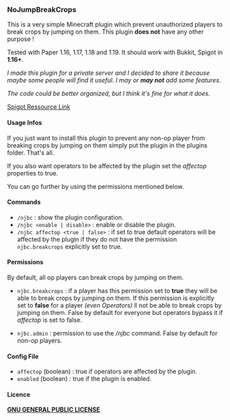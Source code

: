 ### NoJumpBreakCrops

This is a very simple Minecraft plugin which prevent unauthorized players
to break crops by jumping on them. This plugin **does not** have any other purpose !

Tested with Paper 1.16, 1.17, 1.18 and 1.19.
It should work with Bukkit, Spigot in **1.16+**.

*I made this plugin for a private server and I decided to share
it because maybe some people will find it useful.
I may or **may not** add some features.*

*The code could be better organized, but I think it's fine for what it does.*

[Spigot Ressource Link](https://www.spigotmc.org/resources/nojumpbreakcrops.93706/)

#### Usage Infos
If you just want to install this plugin to prevent any non-op player from breaking crops
by jumping on them simply put the plugin in the plugins folder. That's all.

If you also want operators to be affected by the plugin set the *affectop* properties to true.

You can go further by using the permissions mentioned below.

#### Commands

- `/njbc` : show the plugin configuration.
- `/njbc <enable | disable>` : enable or disable the plugin.
- `/njbc affectop <true | false>` : if set to true default operators
  will be affected by the plugin if they do not have the permission
  `njbc.breakcrops` explicitly set to true.


#### Permissions

By default, all op players can break crops by jumping on them.

- `njbc.breakcrops` : if a player has this permission
  set to **true** they will be able to break crops by jumping on them.
  If this permission is explicitly set to **false** for a player *(even Operators)*
  ll not be able to break crops by jumping on them. False by default for everyone
  but operators bypass it if *affectop* is set to false.

- `njbc.admin` : permission to use the */njbc* command. False by default
  for non-op players.

#### Config File

- `affectop` (boolean) : true if operators are affected by the plugin.
- `enabled` (boolean) : true if the plugin is enabled.

#### Licence
**[GNU GENERAL PUBLIC LICENSE](https://www.gnu.org/licenses/gpl-3.0.en.html)**

